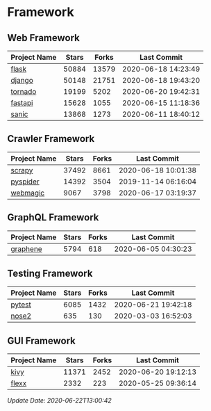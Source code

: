 # Framework

## Web Framework

| Project Name | Stars | Forks | Last Commit |
| ------------ | ----- | ----- | ----------- |
| [flask](https://github.com/pallets/flask) | 50884 | 13579 | 2020-06-18 14:23:49 |
| [django](https://github.com/django/django) | 50148 | 21751 | 2020-06-18 19:43:20 |
| [tornado](https://github.com/tornadoweb/tornado) | 19199 | 5202 | 2020-06-20 19:42:31 |
| [fastapi](https://github.com/tiangolo/fastapi) | 15628 | 1055 | 2020-06-15 11:18:36 |
| [sanic](https://github.com/huge-success/sanic) | 13868 | 1273 | 2020-06-11 18:40:12 |

## Crawler Framework

| Project Name | Stars | Forks | Last Commit |
| ------------ | ----- | ----- | ----------- |
| [scrapy](https://github.com/scrapy/scrapy) | 37492 | 8661 | 2020-06-18 10:01:38 |
| [pyspider](https://github.com/binux/pyspider) | 14392 | 3504 | 2019-11-14 06:16:04 |
| [webmagic](https://github.com/code4craft/webmagic) | 9067 | 3798 | 2020-06-17 03:19:37 |

## GraphQL Framework

| Project Name | Stars | Forks | Last Commit |
| ------------ | ----- | ----- | ----------- |
| [graphene](https://github.com/graphql-python/graphene) | 5794 | 618 | 2020-06-05 04:30:23 |

## Testing Framework

| Project Name | Stars | Forks | Last Commit |
| ------------ | ----- | ----- | ----------- |
| [pytest](https://github.com/pytest-dev/pytest) | 6085 | 1432 | 2020-06-21 19:42:18 |
| [nose2](https://github.com/nose-devs/nose2) | 635 | 130 | 2020-03-03 16:52:03 |

## GUI Framework

| Project Name | Stars | Forks | Last Commit |
| ------------ | ----- | ----- | ----------- |
| [kivy](https://github.com/kivy/kivy) | 11371 | 2452 | 2020-06-20 19:12:13 |
| [flexx](https://github.com/flexxui/flexx) | 2332 | 223 | 2020-05-25 09:36:14 |

*Update Date: 2020-06-22T13:00:42*